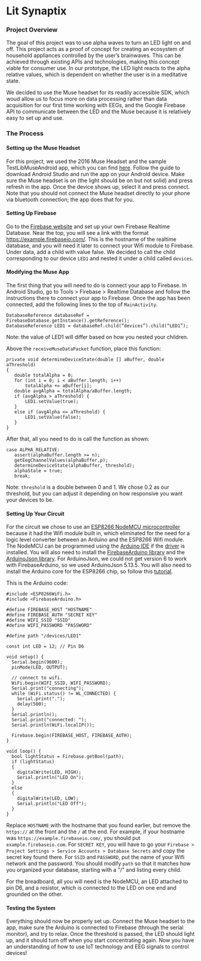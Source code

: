 # Lit Synaptix

### Project Overview
The goal of this project was to use alpha waves to turn an LED light on and off. This project acts as a proof of concept for creating an ecosystem of household appliances controlled by the user’s brainwaves. This can be achieved through existing APIs and technologies, making this concept viable for consumer use. In our prototype, the LED light reacts to the alpha relative values, which is dependent on whether the user is in a meditative state. 

We decided to use the Muse headset for its readily accessible SDK, which woud allow us to focus more on data processing rather than data acquisition for our first time working with EEGs, and the Google Firebase API to communicate between the LED and the Muse because it is relatively easy to set up and use.

### The Process
#### Setting up the Muse Headset
For this project, we used the 2016 Muse Headset and the sample TestLibMuseAndroid app, which you can find 
[here](http://developer.choosemuse.com/sdk/android/getting-started-with-libmuse-android). Follow the guide to download Android Studio and run the app on your Android device. Make sure the Muse headset is on (the light should be on but not solid) and press refresh in the app. Once the device shows up, select it and press connect. Note that you should not connect the Muse headset directly to your phone via bluetooth connection; the app does that for you.

#### Setting Up Firebase
Go to the [Firebase website](firebase.google.com) and set up your own Firebase Realtime Database. Near the top, you will see a link with the format https://example.firebaseio.com/. This is the hostname of the realtime database, and you will need it later to connect your Wifi module to Firebase. Under data, add a child with value false. We decided to call the child corresponding to our device `LED1` and nested it under a child called `devices`. 

#### Modifying the Muse App
The first thing that you will need to do is connect your app to Firebase. In Android Studio, go to Tools > Firebase > Realtime Database and follow the instructions there to connect your app to Firebase. Once the app has been connected, add the following lines to the top of `MainActivity`.

```
DatabaseReference databaseRef = FirebaseDatabase.getInstance().getReference();
DatabaseReference LED1 = databaseRef.child(“devices”).child(“LED1”);
```
Note: the value of LED1 will differ based on how you nested your children.

Above the `receiveMuseDataPacket` function, place this function:

```
private void determineDeviceState(double [] aBuffer, double aThreshold)
{
   double totalAlpha = 0;
   for (int i = 0; i < aBuffer.length; i++)
       totalAlpha += aBuffer[i];
   double avgAlpha = totalAlpha/aBuffer.length;
   if (avgAlpha > aThreshold) {
       LED1.setValue(true);
   }
   else if (avgAlpha <= aThreshold) {
       LED1.setValue(false);
   }
}
```
After that, all you need to do is call the function as shown:

```
case ALPHA_RELATIVE:
   assert(alphaBuffer.length >= n);
   getEegChannelValues(alphaBuffer,p);
   determineDeviceState(alphaBuffer, threshold);
   alphaStale = true;
   break;
```

Note: `threshold` is a double between 0 and 1. We chose 0.2 as our threshold, but you can adjust it depending on how responsive you want your devices to be.

#### Setting Up Your Circuit
For the circuit we chose to use an [ESP8266 NodeMCU microcontroller](https://www.amazon.com/gp/product/B010N1SPRK/ref=ppx_yo_dt_b_asin_title_o00_s00?ie=UTF8&psc=1) because it had the Wifi module built in, which eliminated for the need for a logic level converter between an Arduino and the ESP8266 Wifi module. The NodeMCU can be programmed using the [Arduino IDE](https://www.arduino.cc/en/main/software) if the [driver](https://www.silabs.com/products/development-tools/software/usb-to-uart-bridge-vcp-drivers) is installed. You will also need to install the 
[FirebaseArduino library](https://github.com/FirebaseExtended/firebase-arduino/tree/master/examples/FirebaseDemo_ESP8266) and the [ArduinoJson library](https://www.arduinolibraries.info/libraries/arduino-json). For ArduinoJson, we could not get version 6 to work with FirebaseArduino, so we used ArduinoJson 5.13.5. You will also need to install the Arduino core for the ESP8266 chip, so follow this [tutorial](https://github.com/esp8266/Arduino#installing-with-boards-manager). 

This is the Arduino code:

```
#include <ESP8266WiFi.h>
#include <FirebaseArduino.h>

#define FIREBASE_HOST "HOSTNAME" 
#define FIREBASE_AUTH "SECRET KEY"
#define WIFI_SSID "SSID"
#define WIFI_PASSWORD "PASSWORD"

#define path "/devices/LED1"
  
const int LED = 12; // Pin D6

void setup() {
  Serial.begin(9600);
  pinMode(LED, OUTPUT);

  // connect to wifi.
  WiFi.begin(WIFI_SSID, WIFI_PASSWORD);
  Serial.print("connecting");
  while (WiFi.status() != WL_CONNECTED) {
    Serial.print(".");
    delay(500);
  }
  Serial.println();
  Serial.print("connected: ");
  Serial.println(WiFi.localIP());

  Firebase.begin(FIREBASE_HOST, FIREBASE_AUTH);
}

void loop() {
  bool lightStatus = Firebase.getBool(path);
  if (lightStatus)
  {
    digitalWrite(LED, HIGH);
    Serial.println("LED On");
  }
  else
  {
    digitalWrite(LED, LOW); 
    Serial.println("LED Off");
  }
}
```
Replace `HOSTNAME` with the hostname that you found earlier, but remove the `https://` at the front and the `/` at the end. For example, if your hostname was `https://example.firebaseio.com/`, you should put `example.firebaseio.com`. For `SECRET KEY`, you will have to go your `Firebase > Project Settings > Service Accounts > Database Secrets` and copy the secret key found there. For `SSID` and `PASSWORD`, put the name of your Wifi network and the password. You should modify `path` so that it matches how you organized your database, starting with a "/" and listing every child. 

For the breadboard, all you will need is the NodeMCU, an LED attached to pin D6, and a resistor, which is connected to the LED on one end and grounded on the other. 

#### Testing the System
Everything should now be properly set up. Connect the Muse headset to the app, make sure the Arduino is connected to Firebase (through the serial monitor), and try to relax. Once the threshold is passed, the LED should light up, and it should turn off when you start concentrating again. Now you have an understanding of how to use IoT technology and EEG signals to control devices!

